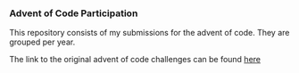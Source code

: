 ### **Advent of Code Participation**

This repository consists of my submissions for the advent of code. They are grouped per year. 

The link to the original advent of code challenges can be found [here](https://github.com/solaaremu-pelumi/Advent_of_Code)